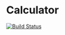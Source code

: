 # Calculator
  [![Build Status](https://travis-ci.org/Yanta07/KURSACH.svg?branch=master)](https://travis-ci.org/Yanta07/KURSACH)
